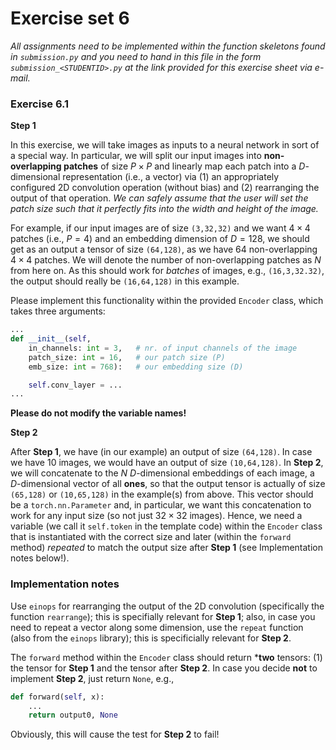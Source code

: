 # Exercise set 6

*All assignments need to be implemented within the function skeletons found in `submission.py`
and you need to hand in this file in the form `submission_<STUDENTID>.py` at the link provided
for this exercise sheet via e-mail.*

### Exercise 6.1


**Step 1**

In this exercise, we will take images as inputs to a neural network in sort
of a special way. In particular, we will split our input images into **non-overlapping patches** of size $P \times P$ and linearly map each patch into a $D$-dimensional representation (i.e., a vector) via (1) an appropriately
configured 2D convolution operation (without bias) and (2) rearranging the output of that operation. *We can safely assume that the user will set the patch size such that it perfectly fits into the width and height of the image.*

For example, if our input images are of size `(3,32,32)` and we want $4 \times 4$ patches (i.e., $P=4$) and an embedding dimension of $D=128$, we should get as an output a tensor of size `(64,128)`, as we have 64 non-overlapping $4 \times 4$ patches. We will denote the number of non-overlapping patches as $N$ from here on. As this should work for *batches* of images, e.g., `(16,3,32.32)`, the output should really be `(16,64,128)` in this example.

Please implement this functionality within the provided `Encoder` class, which takes three arguments:

```python
...
def __init__(self, 
    in_channels: int = 3,   # nr. of input channels of the image
    patch_size: int = 16,   # our patch size (P)
    emb_size: int = 768):   # our embedding size (D)

    self.conv_layer = ...
...                 
```

**Please do not modify the variable names!**

**Step 2**

After **Step 1**, we have (in our example) an output of size `(64,128)`. In case we have 10 images, we would have an output of size `(10,64,128)`. In **Step 2**, we will concatenate to the $N$ $D$-dimensional embeddings of each image, a $D$-dimensional vector of all **ones**, so that the output tensor is actually of size `(65,128)` or `(10,65,128)` in the example(s) from above. This vector should be a `torch.nn.Parameter` and, in particular, we want this concatenation to work for any input size (so not just $32 \times 32$ images). Hence, we need a variable (we call it `self.token` in the template code) within the `Encoder` class that is instantiated with the correct size and later (within the `forward` method) *repeated* to match the output size after **Step 1** (see Implementation notes below!).

### Implementation notes

Use `einops` for rearranging the output of the 2D convolution (specifically the function `rearrange`); this is specifially relevant for **Step 1**; also, in case you need to repeat a vector along some dimension, use the `repeat` function (also from the `einops` library); this is specificially relevant for **Step 2**.

The `forward` method within the `Encoder` class should return ***two** tensors: (1) the tensor for **Step 1** and the tensor after **Step 2**. In case you decide **not** to implement **Step 2**, just return `None`, e.g.,

```python
def forward(self, x):
    ...
    return output0, None
```

Obviously, this will cause the test for **Step 2** to fail!